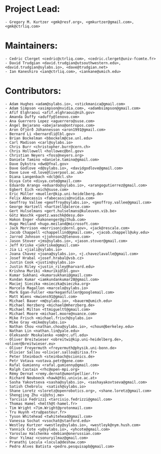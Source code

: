 # Project Lead:

    - Gregory M. Kurtzer <gmk@resf.org>, <gmkurtzer@gmail.com>, <gmk@ctrliq.com>

# Maintainers:

    - Cedric Clerget <cedric@ctrliq.com>, <cedric.clerget@univ-fcomte.fr>
    - David Trudgian <david.trudgian@utsouthwestern.edu>, <david.trudgian@sylabs.io>, <dave@trudgian.net>
    - Ian Kaneshiro <ian@ctrliq.com>, <iankane@umich.edu>

# Contributors:

    - Adam Hughes <adam@sylabs.io>, <stickmanica@gmail.com>
    - Adam Simpson <asimpson@nvidia.com>, <adambsimpson@gmail.com>
    - Afif Elghraoui <afif.elghraoui@nih.gov>
    - Amanda Duffy <aduffy@lenovo.com>
    - Ana Guerrero Lopez <aguerrero@suse.com>
    - Ángel Bejarano <abejarano@ontropos.com>
    - Aron Öfjörð Jóhannesson <aron1991@gmail.com>
    - Bernard Li <bernardli@lbl.gov>
    - Brian Bockelman <bbockelm@cse.unl.edu>
    - Carl Madison <carl@sylabs.io>
    - Chris Burr <christopher.burr@cern.ch>
    - Chris Hollowell <hollowec@bnl.gov>
    - Christian Neyers <foss@neyers.org>
    - Daniele Tamino <daniele.tamino@gmail.com>
    - Dave Dykstra <dwd@fnal.gov>
    - Dave Godlove <d@sylabs.io>, <davidgodlove@gmail.com>
    - Dave Love <d.love@liverpool.ac.uk>
    - Diana Langenbach <dcl@dcl.sh>
    - Divya Cote <divya.cote@gmail.com>
    - Eduardo Arango <eduardo@sylabs.io>, <arangogutierrez@gmail.com>
    - Egbert Eich <eich@suse.com>
    - Eric Müller <mueller@kip.uni-heidelberg.de>
    - Felix Abecassis <fabecassis@nvidia.com>
    - Geoffroy Vallee <geoffroy@sylabs.io>, <geoffroy.vallee@gmail.com>
    - George Hartzell <hartzell@alerce.com>
    - Gert Hulselmans <gert.hulselmans@kuleuven.vib.be>
    - Götz Waschk <goetz.waschk@desy.de>
    - Hakon Enger <hakonenger@github.com>
    - Hugo Meiland <hugo.meiland@microsoft.com>
    - Jack Morrison <morrisonjc@ornl.gov>, <jack@rescale.com>
    - Jacob Chappell <chappellind@gmail.com>, <jacob.chappell@uky.edu>
    - Jarrod Johnson <jjohnson2@lenovo.com>
    - Jason Stover <jms@sylabs.io>, <jason.stover@gmail.com>
    - Jeff Kriske <jekriske@gmail.com>
    - Jia Li <jiali@sylabs.io>
    - Joana Chavez <joana@sylabs.io>, <j.chavezlavalle@gmail.com>
    - Josef Hrabal <josef.hrabal@vsb.cz>
    - Justin Cook <justin@sylabs.io>
    - Justin Riley <justin_riley@harvard.edu>
    - Krishna Muriki <kmuriki@lbl.gov>
    - Kumar Sukhani <kumarsukhani@gmail.com>
    - Kundan Kumar <iamkundankumar28@gmail.com>
    - Maciej Sieczka <msieczka@sieczka.org>
    - Marcelo Magallon <marcelo@sylabs.io>
    - Mark Egan-Fuller <markeganfuller@googlemail.com>
    - Matt Wiens <mwiens91@gmail.com>
    - Michael Bauer <m@sylabs.io>, <bauerm@umich.edu>
    - Michael Herzberg <michael@mherzberg.de>
    - Michael Milton <ttmigueltt@gmail.com>
    - Michael Moore <michael.moore@nuance.com>
    - Mike Frisch <michael.frisch@sylabs.io>
    - Mike Gray <mike@sylabs.io>
    - Nathan Chou <nathan.chou@sylabs.io>, <choun@berkeley.edu>
    - Nathan Lin <nathan.lin@yale.edu>
    - Oleksandr Moskalenko <om@rc.ufl.edu>
    - Oliver Breitwieser <obreitwi@kip.uni-heidelberg.de>, <oliver@breitwieser.eu>
    - Oliver Freyermuth <freyermuth@physik.uni-bonn.de>
    - Olivier Sallou <olivier.sallou@irisa.fr>
    - Peter Steinbach <steinbach@scionics.de>
    - Petr Votava <votava.petr@gene.com>
    - Rafal Gumienny <rafal.gumienny@gmail.com>
    - Ralph Castain <rhc@open-mpi.org>
    - Rémy Dernat <remy.dernat@umontpellier.fr>
    - Richard Neuboeck <hawk@tbi.univie.ac.at>
    - Sasha Yakovtseva <sasha@sylabs.io>, <sashayakovtseva@gmail.com>
    - Satish Chebrolu  <satish@sylabs.io>
    - Shane Loretz <sloretz@openrobotics.org>, <shane.loretz@gmail.com>
    - Shengjing Zhu <i@zhsj.me>
    - Tarcisio Fedrizzi <tarcisio.fedrizzi@gmail.com>
    - Thomas Hamel <hmlth@t-hamel.fr>
    - Tim Wright <7im.Wright@protonmail.com>
    - Tru Huynh <tru@pasteur.fr>
    - Tyson Whitehead <twhitehead@gmail.com>
    - Vanessa Sochat <vsochat@stanford.edu>
    - Westley Kurtzer <westley@sylabs.io>, <westleyk@nym.hush.com>
    - Yannick Cote <y@sylabs.io>, <yhcote@gmail.com>
    - Yaroslav Halchenko <debian@onerussian.com>
    - Onur Yılmaz <csonuryilmaz@gmail.com>
    - Pranathi Locula <locula@deshaw.com>
    - Pedro Alves Batista <pedro.pesquisapb@gmail.com>
